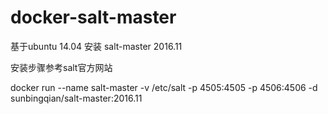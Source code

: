 # docker-salt-master
基于ubuntu 14.04 安装 salt-master 2016.11

安装步骤参考salt官方网站

docker run --name salt-master 
-v /etc/salt 
-p 4505:4505 -p 4506:4506 
-d sunbingqian/salt-master:2016.11
